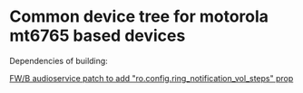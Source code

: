 Common device tree for motorola mt6765 based devices
==============

Dependencies of building:

[FW/B audioservice patch to add "ro.config.ring_notification_vol_steps" prop](https://github.com/myst33d/AudioServicePatch)
